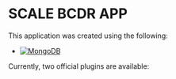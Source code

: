 # SCALE BCDR APP

This application was created using the following:
* [![MongoDB](https://img.shields.io/badge/MongoDB-%234ea94b.svg?logo=mongodb&logoColor=white)](#)


Currently, two official plugins are available:
